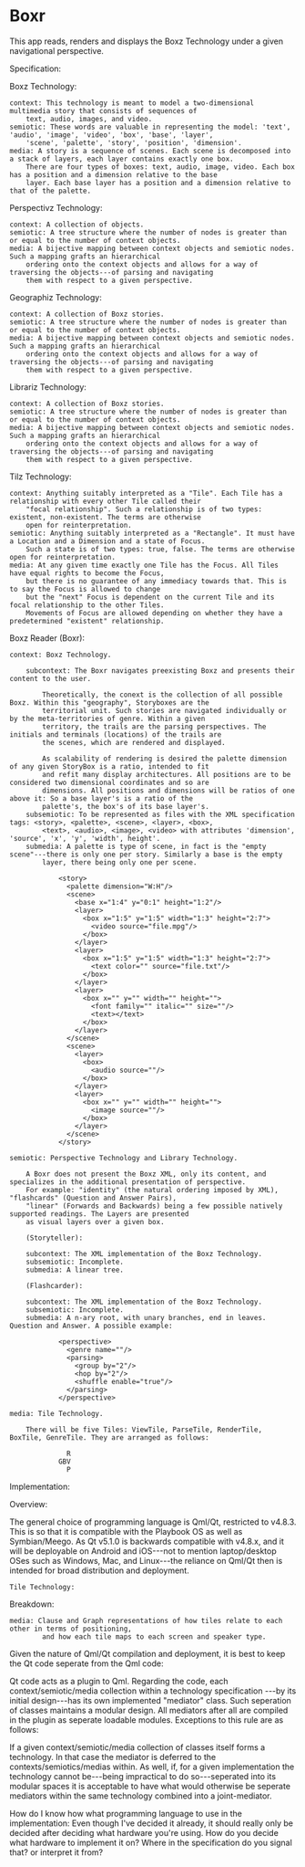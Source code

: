 Boxr
========

This app reads, renders and displays the Boxz Technology under a given navigational perspective.

Specification:

  Boxz Technology:

	context: This technology is meant to model a two-dimensional multimedia story that consists of sequences of
		text, audio, images, and video.
	semiotic: These words are valuable in representing the model: 'text', 'audio', 'image', 'video', 'box', 'base', 'layer',
		'scene', 'palette', 'story', 'position', 'dimension'.
	media: A story is a sequence of scenes. Each scene is decomposed into a stack of layers, each layer contains exactly one box.
		There are four types of boxes: text, audio, image, video. Each box has a position and a dimension relative to the base
		layer. Each base layer has a position and a dimension relative to that of the palette.

  Perspectivz Technology:

	context: A collection of objects.
	semiotic: A tree structure where the number of nodes is greater than or equal to the number of context objects.
	media: A bijective mapping between context objects and semiotic nodes. Such a mapping grafts an hierarchical
		ordering onto the context objects and allows for a way of traversing the objects---of parsing and navigating
		them with respect to a given perspective.

  Geographiz Technology:

	context: A collection of Boxz stories.
	semiotic: A tree structure where the number of nodes is greater than or equal to the number of context objects.
	media: A bijective mapping between context objects and semiotic nodes. Such a mapping grafts an hierarchical
		ordering onto the context objects and allows for a way of traversing the objects---of parsing and navigating
		them with respect to a given perspective.

  Librariz Technology:

	context: A collection of Boxz stories.
	semiotic: A tree structure where the number of nodes is greater than or equal to the number of context objects.
	media: A bijective mapping between context objects and semiotic nodes. Such a mapping grafts an hierarchical
		ordering onto the context objects and allows for a way of traversing the objects---of parsing and navigating
		them with respect to a given perspective.

  Tilz Technology:

	context: Anything suitably interpreted as a "Tile". Each Tile has a relationship with every other Tile called their
		"focal relationship". Such a relationship is of two types: existent, non-existent. The terms are otherwise
		open for reinterpretation.
	semiotic: Anything suitably interpreted as a "Rectangle". It must have a Location and a Dimension and a state of Focus.
		Such a state is of two types: true, false. The terms are otherwise open for reinterpretation.
	media: At any given time exactly one Tile has the Focus. All Tiles have equal rights to become the Focus,
		but there is no guarantee of any immediacy towards that. This is to say the Focus is allowed to change
		but the "next" Focus is dependent on the current Tile and its focal relationship to the other Tiles.
		Movements of Focus are allowed depending on whether they have a predetermined "existent" relationship.

  Boxz Reader (Boxr):

	context: Boxz Technology.

		subcontext: The Boxr navigates preexisting Boxz and presents their content to the user.

			Theoretically, the conext is the collection of all possible Boxz. Within this "geography", Storyboxes are the
			territorial unit. Such stories are navigated individually or by the meta-territories of genre. Within a given
			territory, the trails are the parsing perspectives. The initials and terminals (locations) of the trails are
			the scenes, which are rendered and displayed.

			As scalability of rendering is desired the palette dimension of any given StoryBox is a ratio, intended to fit
			and refit many display architectures. All positions are to be considered two dimensional coordinates and so are
			dimensions. All positions and dimensions will be ratios of one above it: So a base layer's is a ratio of the
			palette's, the box's of its base layer's.
		subsemiotic: To be represented as files with the XML specification tags: <story>, <palette>, <scene>, <layer>, <box>,
			<text>, <audio>, <image>, <video> with attributes 'dimension', 'source', 'x', 'y', 'width', height'.
		submedia: A palette is type of scene, in fact is the "empty scene"---there is only one per story. Similarly a base is the empty
			layer, there being only one per scene.

				<story>
				  <palette dimension="W:H"/>
				  <scene>
				    <base x="1:4" y="0:1" height="1:2"/>
				    <layer>
				      <box x="1:5" y="1:5" width="1:3" height="2:7">
				        <video source="file.mpg"/>
				      </box>
				    </layer>
				    <layer>
				      <box x="1:5" y="1:5" width="1:3" height="2:7">
				        <text color="" source="file.txt"/>
				      </box>
				    </layer>
				    <layer>
				      <box x="" y="" width="" height="">
				        <font family="" italic="" size=""/>
				        <text></text>
				      </box>
				    </layer>
				  </scene>
				  <scene>
				    <layer>
				      <box>
				        <audio source=""/>
				      </box>
				    </layer>
				    <layer>
				      <box x="" y="" width="" height="">
				        <image source=""/>
				      </box>
				    </layer>
				  </scene>
				</story>

	semiotic: Perspective Technology and Library Technology.

		A Boxr does not present the Boxz XML, only its content, and specializes in the additional presentation of perspective.
		For example: "identity" (the natural ordering imposed by XML), "flashcards" (Question and Answer Pairs),
		"linear" (Forwards and Backwards) being a few possible natively supported readings. The Layers are presented
		as visual layers over a given box.

		(Storyteller):

		subcontext: The XML implementation of the Boxz Technology.
		subsemiotic: Incomplete.
		submedia: A linear tree.

		(Flashcarder):

		subcontext: The XML implementation of the Boxz Technology.
		subsemiotic: Incomplete.
		submedia: A n-ary root, with unary branches, end in leaves. Question and Answer. A possible example:

				<perspective>
				  <genre name=""/>
				  <parsing>
				    <group by="2"/>
				    <hop by="2"/>
				    <shuffle enable="true"/>
				  </parsing>
				</perspective>

	media: Tile Technology.

		There will be five Tiles: ViewTile, ParseTile, RenderTile, BoxTile, GenreTile. They are arranged as follows:

				  R
				GBV
				  P

Implementation:

Overview:

The general choice of programming language is Qml/Qt, restricted to v4.8.3. This is so that it is compatible with the Playbook OS as
well as Symbian/Meego. As Qt v5.1.0 is backwards compatible with v4.8.x, and it will be deployable on Android and iOS---not to mention
laptop/desktop OSes such as Windows, Mac, and Linux---the reliance on Qml/Qt then is intended for broad distribution and deployment.

	Tile Technology:

Breakdown:

	media: Clause and Graph representations of how tiles relate to each other in terms of positioning,
			and how each tile maps to each screen and speaker type.

Given the nature of Qml/Qt compilation and deployment, it is best to keep the Qt code seperate from the Qml code:

Qt code acts as a plugin to Qml. Regarding the code, each context/semiotic/media collection within a technology specification
---by its initial design---has its own implemented "mediator" class. Such seperation of classes maintains a modular design.
All mediators after all are compiled in the plugin as seperate loadable modules. Exceptions to this rule are as follows:

If a given context/semiotic/media collection of classes itself forms a technology. In that case the mediator
is deferred to the contexts/semiotics/medias within. As well, if, for a given implementation the technology
cannot be---being impractical to do so---seperated into its modular spaces it is acceptable to have what would
otherwise be seperate mediators within the same technology combined into a joint-mediator.

How do I know how what programming language to use in the implementation: Even though I've decided it already, it should really
only be decided after deciding what hardware you're using. How do you decide what hardware to implement it on? Where in the
specification do you signal that? or interpret it from?

